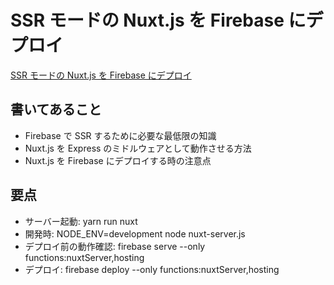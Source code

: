 # SSR モードの Nuxt.js を Firebase にデプロイ

[SSR モードの Nuxt.js を Firebase にデプロイ](https://qiita.com/okamuuu/items/c9f2989241af4a1bf588)

## 書いてあること

- Firebase で SSR するために必要な最低限の知識
- Nuxt.js を Express のミドルウェアとして動作させる方法
- Nuxt.js を Firebase にデプロイする時の注意点

## 要点

- サーバー起動: yarn run nuxt
- 開発時: NODE_ENV=development node nuxt-server.js
- デプロイ前の動作確認: firebase serve --only functions:nuxtServer,hosting
- デプロイ: firebase deploy --only functions:nuxtServer,hosting
